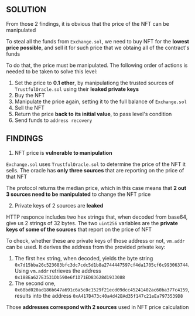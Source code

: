 ## SOLUTION

From those 2 findings, it is obvious that the price of the NFT can be manipulated

To steal all the funds from ```Exchange.sol```, we need to buy NFT for the **lowest price possible**, and sell it for such price that we obtaing all of the contract's funds

To do that, the price must be manipulated. The following order of actions is needed to be taken to solve this level:
1. Set the price to **0.1 ether**, by manipulationg the trusted sources of ```TrustfulOracle.sol``` using their **leaked private keys**
2. Buy the NFT
3. Manipulate the price again, setting it to the full balance of ```Exchange.sol```
4. Sell the NFT
5. Return the price **back to its initial value**, to pass level's condition
6. Send funds to ```address recovery```
   
## FINDINGS

1. NFT price is **vulnerable to manipulation**

```Exchange.sol``` uses ```TrustfulOracle.sol``` to determine the price of the NFT it sells. The oracle has **only three sources** that are reporting on the price of that NFT

The protocol returns the median price, which in this case means that **2 out 3 sources need to be manipulated** to change the NFT price

2. Private keys of 2 sources are **leaked**

HTTP responce includes two hex strings that, when decoded from base64, give us 2 strings of 32 bytes. The two ```uint256``` variables are the **private keys of some of the sources** that report on the price of NFT

To check, whether these are private keys of those address or not, ```vm.addr``` can be used. It derives the address from the provided private key:
   1. The first hex string, when decoded, yields the byte string ```0x7d15bba26c523683bfc3dc7cdc5d1b8a2744447597cf4da1705cf6c993063744```. Using ```vm.addr``` retrieves the address ```0x188Ea627E3531Db590e6f1D71ED83628d1933088```
   2. The second one, ```0x68bd020ad186b647a691c6a5c0c1529f21ecd09dcc45241402ac60ba377c4159```, results into the address ```0xA417D473c40a4d42BAd35f147c21eEa7973539D8```

Those **addresses correspond with 2 sources** used in NFT price calculation
   